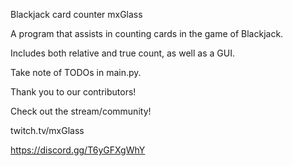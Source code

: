 Blackjack card counter
mxGlass

A program that assists in counting cards in the game of Blackjack.

Includes both relative and true count, as well as a GUI.

Take note of TODOs in main.py.

Thank you to our contributors!


Check out the stream/community!

twitch.tv/mxGlass

https://discord.gg/T6yGFXgWhY

